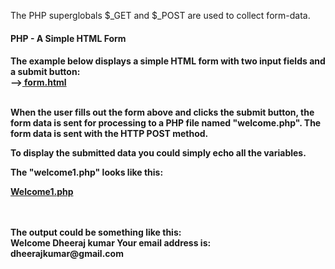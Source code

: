 The PHP superglobals $_GET and $_POST are used to collect form-data.

<h4>PHP - A Simple HTML Form<h4>
The example below displays a simple HTML form with two input fields and a submit button:
  <br>
--><a href="https://github.com/Dheeraj2002kumar/Backend_with_php/blob/main/Backend_php/PHP%20form%20validation/form.html"> form.html</a>
<br>
<br>

When the user fills out the form above and clicks the submit button, the form data is sent for processing to a PHP file named "welcome.php". The form data is sent with the HTTP POST method.

To display the submitted data you could simply echo all the variables.

The "welcome1.php" looks like this:
<br>

<a href="https://github.com/Dheeraj2002kumar/Backend_with_php/blob/main/Backend_php/PHP%20form%20validation/welcome1.php">Welcome1.php</a>

<br>
<br>
The output could be something like this:
<br>
Welcome Dheeraj kumar
Your email address is: dheerajkumar@gmail.com
